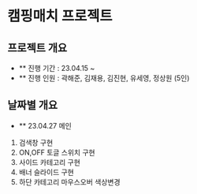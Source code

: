 # 캠핑매치 프로젝트

## 프로젝트 개요
- ** 진행 기간 : 23.04.15 ~
- ** 진행 인원 : 곽해준, 김재용, 김진현, 유세영, 정상원 (5인)

## 날짜별 개요
- ** 23.04.27 
메인 
1. 검색창 구현  
2. ON,OFF 토글 스위치 구현  
3. 사이드 카테고리 구현  
4. 배너 슬라이드 구현  
5. 하단 카테고리 마우스오버 색상변경  
